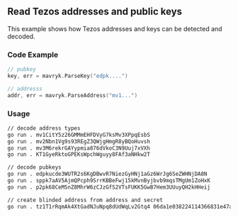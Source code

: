 ## Read Tezos addresses and public keys

This example shows how Tezos addresses and keys can be detected and decoded.

### Code Example

```go
// pubkey
key, err = mavryk.ParseKey("edpk....")

// addresss
addr, err = mavryk.ParseAddress("mv1...")
```

### Usage

```sh
// decode address types
go run . mv1CitY5z26GMMmEHFDVyG7ksMv3XPpqEsbS
go run . mv2Nbn1Vg9s93REgZ3QWjgHmgR8yBQoHuvsh
go run . mv3M6rekrGAYypmia876dVkoC3N9Uuj7xVXh
go run . KT1GyeRktoGPEKsWpchWguyy8FAf3aNHkw2T

// decode pubkeys
go run . edpkucde3WUTR2s6KgDBwvR7NiezGyHNj1aGz6WrJg6SeZWHNjDA8N
go run . sppk7aAV5AjmQPcph9SrrKBBeFwj15kMvnByjbvb9mqsTMgUm1ZoHxK
go run . p2pk68CeMSnZ8MhrW6zCJzGfS2VTsFUKK5GwB7Hem3UUuyQH2kHHeij

// create blinded address from address and secret
go run . tz1T1rRqmAk4XtGadNJuNpq8dUdWqLv2Gtq4 06da1e038224114366831e47aee7f128f4675311
```